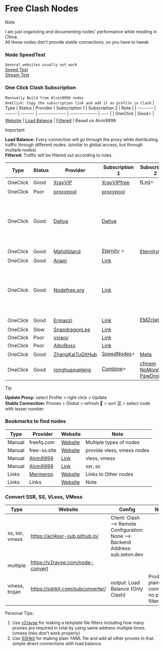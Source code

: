 # Free Clash Nodes

> [!NOTE]
> I am just organizing and documenting nodes' performance while residing in China. <br/>
> All these nodes don't provide stable connections. so you have to tweak

### Node SpeedTest 
`General websites usually not work`<br/>
[Speed Test](https://www.highspeedinternet.com/tools/speed-test)<br/>
[Stream Test](https://www.highspeedinternet.com/tools/speed-test/streaming)

### One Click Clash Subscription
`Mannually Build from Alvin9999 nodes` <br/>
`OneClick: Copy the subscription link and add it as profile in Clash`
| Type     | Status | Provider | Subscription 1 | Subscription 2 | Note |
| -------- | ------ | -------  | -------------- | -------------- | ---- |
| OneClick | Good⭐ | [Website](https://github.com/ammasood12/nodes/) | [Load Balance](https://raw.githubusercontent.com/ammasood12/nodes/refs/heads/main/clash/Load_Balance.yaml) | [Filtered](https://raw.githubusercontent.com/ammasood12/nodes/refs/heads/main/clash/Alvin9999.yaml) | Based on Alvin9999

> [!IMPORTANT]
> **Load Balance:** Every connection will go through the proxy while distributing traffic through different nodes. (similar to global access, but through multiple nodes)  <br/>
> **Filtered:** Traffic will be filtered out according to rules.


| Type     | Status | Provider | Subscription 1 | Subscription 2 | Note |
| -------- | ------ | -------  | -------------- | -------------- | ---- |
| OneClick | Good   | [XrayVIP]( https://github.com/xrayfree/free-ssr-ss-v2ray-vpn-clash) | [XrayVIPfree](https://www.xrayvip.com/free.yaml) | [tt.vg](https://tt.vg/freeclash)⭐ | |
| OneClick | Poor   | [proxypool](https://proxypool.link/) | [proxypool](https://proxypool.link/clash/config)  | | |
| OneClick | Good   | [Datiya](https://free.datiya.com/) | [Datiya](https://free.datiya.com/uploads/20250302-clash.yaml)  | | visit website or change url to current date to update |
| OneClick | Good   | [Mahdibland](https://github.com/mahdibland/V2RayAggregator) | [Eternity](https://raw.githubusercontent.com/mahdibland/ShadowsocksAggregator/master/Eternity.yml) ⭐ | [EternityAir](https://raw.githubusercontent.com/mahdibland/ShadowsocksAggregator/master/EternityAir.yml) | |
| OneClick | Good   | [Anaer](https://github.com/anaer/Sub) | [Link](https://raw.githubusercontent.com/anaer/Sub/main/clash.yaml) | | |
| OneClick | Good   | [Nodefree.org](https://nodefree.org/) | [Link](https://nodefree.githubrowcontent.com/2025/02/20250227.yaml) | | visit website or change url to current date to update |
| OneClick | Good   | [Ermaozi](https://github.com/ermaozi/get_subscribe) | [Link](https://raw.githubusercontent.com/ermaozi/get_subscribe/main/subscribe/clash.yml) | [EMZclash](https://git.io/emzclash) ⭐ | |
| OneClick | Slow   | [SnapdragonLee](https://github.com/SnapdragonLee/SystemProxy) | [Link](https://raw.githubusercontent.com/SnapdragonLee/SystemProxy/master/dist/clash_config.yaml) | | |
| OneClick | Poor   | [vxiaov](https://github.com/vxiaov/free_proxies) | [Link](https://cdn.jsdelivr.net/gh/vxiaov/free_proxies@main/clash/clash.provider.yaml) | | |
| OneClick | Poor   | [AiboBoxx](https://github.com/aiboboxx/clashfree) | [Link](https://github.com/aiboboxx/clashfree/blob/main/clash.yml) | | Note |
| OneClick | Good | [ZhangKaiTuGitHub](https://github.com/zhangkaiitugithub/passcro) | [SpeedNodes](https://raw.githubusercontent.com/zhangkaiitugithub/passcro/main/speednodes.yaml)⭐ | [Meta](https://raw.githubusercontent.com/zhangkaiitugithub/passcro/main/meta.yaml) | |
| OneClick | Good | [ronghuaxueleng](https://github.com/ronghuaxueleng/get_v2/tree/main/pub) | [Combine](https://raw.githubusercontent.com/ronghuaxueleng/get_v2/refs/heads/main/pub/combine.yaml)⭐ | [cfmem](https://raw.githubusercontent.com/ronghuaxueleng/get_v2/refs/heads/main/pub/cfmem.yaml) <br/> [NoMoreWalls](https://raw.githubusercontent.com/ronghuaxueleng/get_v2/refs/heads/main/pub/NoMoreWalls.yaml) <br/> [PawDroid](https://raw.githubusercontent.com/ronghuaxueleng/get_v2/refs/heads/main/pub/pawdroid.yaml) | Note |

> [!TIP]
> **Update Proxy:** select Profile > right click > Update <br/>
> **Stable Connection:** Proxies > Global > refresh 🛜 > sort **三** > select node with lesser number  <br/>

### Bookmarks to find nodes
| Type      | Provider     | Website | Note |
| --------- | ------------ | ------- | ---- |
| Manual    | freefq.com   | [Website](https://freefq.com/) | Multiple types of nodes |
| Manual    | free-ss.site | [Website](https://free-ss.site/) | provide vless, vmess nodes |
| Manual    | [Alvin9999](https://github.com/Alvin9999/new-pac) | [Link](https://github.com/Alvin9999/new-pac/wiki/v2ray%E5%85%8D%E8%B4%B9%E8%B4%A6%E5%8F%B7) | vless, vmess | 
| Manual    | [Alvin9999](https://github.com/Alvin9999/new-pac) | [Link](https://github.com/Alvin9999/new-pac/wiki/ss%E5%85%8D%E8%B4%B9%E8%B4%A6%E5%8F%B7) | ssr, ss |
| Links     | [Mermeroo](https://github.com/mermeroo/) | [Website](https://github.com/mermeroo/V2RAY-CLASH-BASE64-Subscription.Links/blob/main/SUB%20LINKS) | Links to Other nodes |
| Links     | Links        | [Website](https://github.com/VPN-Subcription-Links/ClashX-V2Ray-TopFreeProxy) | Note |

### Convert SSR, SS, VLess, VMess
| Type      | Website        | Config | Notes |
| --------- | -------------- | ------ | ----- |
|ss, ssr, vmess | https://acl4ssr-sub.github.io/ |  Client: Clash --> Remote Configuration: None --> Backend Address: sub.xeton.dev
|multiple | https://v2rayse.com/node-convert |
|vmess, trojan | https://sshkit.com/subconverter/ | output: Load Balance (Only Clash) | Produce plain connection, no proxy filtering |

Personal Tips: 
1. Use [v2rayse](https://v2rayse.com/node-convert) for making a template file filters including how many proxies are required in total by using same address multiple times. (vmess links don't work properly)
2. Use [SSHkit](https://sshkit.com/subconverter/) for making plain YAML file and add all other proxies in that. simple direct connections with load balance.





